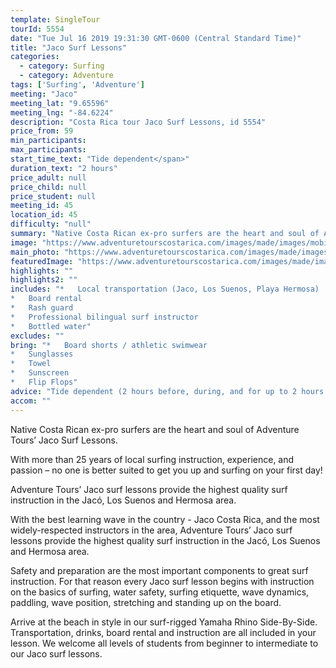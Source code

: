 ```yaml
---
template: SingleTour
tourId: 5554
date: "Tue Jul 16 2019 19:31:30 GMT-0600 (Central Standard Time)"
title: "Jaco Surf Lessons"
categories: 
  - category: Surfing
  - category: Adventure
tags: ['Surfing', 'Adventure']
meeting: "Jaco"
meeting_lat: "9.65596"
meeting_lng: "-84.6224"
description: "Costa Rica tour Jaco Surf Lessons, id 5554"
price_from: 59
min_participants: 
max_participants: 
start_time_text: "Tide dependent</span>"
duration_text: "2 hours"
price_adult: null
price_child: null
price_student: null
meeting_id: 45
location_id: 45
difficulty: "null"
summary: "Native Costa Rican ex-pro surfers are the heart and soul of Adventure Tours’ Jaco Surf Lessons…"
image: "https://www.adventuretourscostarica.com/images/made/images/mobile/jaco-costa-rica-surfing-m_320_250_c1.jpg"
main_photo: "https://www.adventuretourscostarica.com/images/made/images/mobile/jaco-costa-rica-surfing-m_320_250_c1.jpg"
featuredImage: "https://www.adventuretourscostarica.com/images/made/images/mobile/jaco-costa-rica-surfing-m_320_250_c1.jpg"
highlights: ""
highlights2: ""
includes: "*   Local transportation (Jaco, Los Suenos, Playa Hermosa)
*   Board rental
*   Rash guard
*   Professional bilingual surf instructor
*   Bottled water"
excludes: ""
bring: "*   Board shorts / athletic swimwear
*   Sunglasses
*   Towel
*   Sunscreen
*   Flip Flops"
advice: "Tide dependent (2 hours before, during, and for up to 2 hours after high tide)"
accom: ""
---
```

Native Costa Rican ex-pro surfers are the heart and soul of Adventure Tours’ Jaco Surf Lessons.

With more than 25 years of local surfing instruction, experience, and passion – no one is better suited to get you up and surfing on your first day!

Adventure Tours’ Jaco surf lessons provide the highest quality surf instruction in the Jacó, Los Suenos and Hermosa area.

With the best learning wave in the country - Jaco Costa Rica, and the most widely-respected instructors in the area, Adventure Tours’ Jaco surf lessons provide the highest quality surf instruction in the Jacó, Los Suenos and Hermosa area.

Safety and preparation are the most important components to great surf instruction. For that reason every Jaco surf lesson begins with instruction on the basics of surfing, water safety, surfing etiquette, wave dynamics, paddling, wave position, stretching and standing up on the board.

Arrive at the beach in style in our surf-rigged Yamaha Rhino Side-By-Side. Transportation, drinks, board rental and instruction are all included in your lesson. We welcome all levels of students from beginner to intermediate to our Jaco surf lessons.